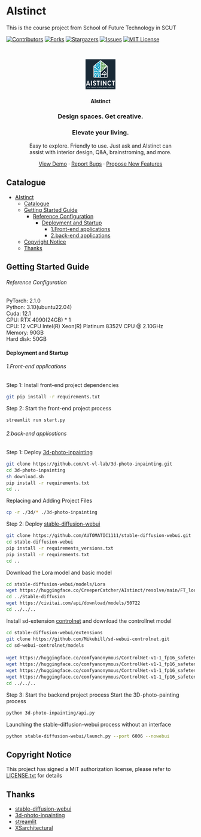# AIstinct

This is the course project from School of Future Technology in SCUT

<!-- PROJECT SHIELDS -->

[![Contributors][contributors-shield]][contributors-url]
[![Forks][forks-shield]][forks-url]
[![Stargazers][stars-shield]][stars-url]
[![Issues][issues-shield]][issues-url]
[![MIT License][license-shield]][license-url]


<!-- PROJECT LOGO -->
<br />

<p align="center">
  <a href="https://github.com/YinBo0927/AI_interior_decoration_design_assistant/">
    <img src="logo.png" alt="Logo" width="80" height="80">
  </a>

  <strong><h4 align="center">AIstinct</h4></strong>
  <p align="center">
    <h3 align="center">Design spaces. Get creative.</h3>
    <strong><h3 align="center">Elevate your living.</h3></strong>
    <p align="center">Easy to explore. Friendly to use. Just ask and AIstinct can <br />
    assist with interior design, Q&A, brainstroming, and more.
    </p>
    <p align="center">
      <a href="http://8.138.90.231:8503/">View Demo</a>
      ·
      <a href="https://github.com/YinBo0927/AI_interior_decoration_design_assistant/issues">Report Bugs</a>
      ·
      <a href="https://github.com/YinBo0927/AI_interior_decoration_design_assistant/issues">Propose New Features</a>
    </p>
  </p>
</p>

 
## Catalogue

- [AIstinct](#aistinct)
  - [Catalogue](#catalogue)
  - [Getting Started Guide](#getting-started-guide)
    - [Reference Configuration](#reference-configuration)
      - [Deployment and Startup](#deployment-and-startup)
          - [1.Front-end applications](#1front-end-applications)
          - [2.back-end applications](#2back-end-applications)
  - [Copyright Notice](#copyright-notice)
  - [Thanks](#thanks)

## Getting Started Guide


###### Reference Configuration

PyTorch: 2.1.0 <br />
Python: 3.10(ubuntu22.04) <br />
Cuda: 12.1<br />
GPU: RTX 4090(24GB) * 1<br />
CPU: 12 vCPU Intel(R) Xeon(R) Platinum 8352V CPU @ 2.10GHz<br />
Memory: 90GB<br />
Hard disk: 50GB<br />

#### Deployment and Startup

###### 1.Front-end applications
Step 1: Install front-end project dependencies

```sh
git pip install -r requirements.txt
```
Step 2: Start the front-end project process


```sh
streamlit run start.py
```

###### 2.back-end applications 

Step 1: Deploy [3d-photo-inpainting](https://github.com/vt-vl-lab/3d-photo-inpainting/tree/master?tab=readme-ov-file)
```sh
git clone https://github.com/vt-vl-lab/3d-photo-inpainting.git
cd 3d-photo-inpainting
sh download.sh
pip install -r requirements.txt
cd ..
```
Replacing and Adding Project Files
```sh
cp -r ./3d/* ./3d-photo-inpainting
```
Step 2: Deploy [stable-diffusion-webui](https://github.com/AUTOMATIC1111/stable-diffusion-webui.git)
```sh
git clone https://github.com/AUTOMATIC1111/stable-diffusion-webui.git
cd stable-diffusion-webui
pip install -r requirements_versions.txt
pip install -r requirements.txt
cd ..
```
Download the Lora model and basic model
```sh
cd stable-diffusion-webui/models/Lora
wget https://huggingface.co/CreeperCatcher/AIstinct/resolve/main/FT_lora.safetensors?download=true
cd ../Stable-diffusion
wget https://civitai.com/api/download/models/50722
cd ../../..
```

Install sd-extension [controlnet](https://github.com/Mikubill/sd-webui-controlnet) and download the controllnet model
```sh
cd stable-diffusion-webui/extensions
git clone https://github.com/Mikubill/sd-webui-controlnet.git
cd sd-webui-controlnet/models

wget https://huggingface.co/comfyanonymous/ControlNet-v1-1_fp16_safetensors/resolve/main/control_v11p_sd15_lineart_fp16.safetensors?download=true
wget https://huggingface.co/comfyanonymous/ControlNet-v1-1_fp16_safetensors/resolve/main/control_v11p_sd15_canny_fp16.safetensors?download=true
wget https://huggingface.co/comfyanonymous/ControlNet-v1-1_fp16_safetensors/resolve/main/control_v11p_sd15_mlsd_fp16.safetensors?download=true
wget https://huggingface.co/comfyanonymous/ControlNet-v1-1_fp16_safetensors/resolve/main/control_v11f1p_sd15_depth_fp16.safetensors?download=true
cd ../../..
```
Step 3: Start the backend project process
Start the 3D-photo-painting process
```sh
python 3d-photo-inpainting/api.py
``` 
Launching the stable-diffusion-webui process without an interface
```sh
python stable-diffusion-webui/launch.py --port 6006 --nowebui
```

## Copyright Notice

This project has signed a MIT authorization license, please refer to  [LICENSE.txt](https://github.com/YinBo0927/AI_interior_decoration_design_assistant/LICENSE.txt) for details

## Thanks


- [stable-diffusion-webui](https://github.com/AUTOMATIC1111/stable-diffusion-webui.git)
- [3d-photo-inpainting](https://github.com/vt-vl-lab/3d-photo-inpainting/tree/master?tab=readme-ov-file)
- [streamlit](https://streamlit.io/)
- [XSarchitectural](https://civitai.com/models/28112/xsarchitectural-interiordesign-forxslora)

<!-- links -->
[your-project-path]:https://github.com/YinBo0927/AI_interior_decoration_design_assistant
[contributors-shield]: https://img.shields.io/github/contributors/YinBo0927/AI_interior_decoration_design_assistant.svg?style=flat-square
[contributors-url]: https://github.com/YinBo0927/AI_interior_decoration_design_assistant/graphs/contributors
[forks-shield]: https://img.shields.io/github/forks/YinBo0927/AI_interior_decoration_design_assistant.svg?style=flat-square
[forks-url]: https://github.com/YinBo0927/AI_interior_decoration_design_assistant/network/members
[stars-shield]: https://img.shields.io/github/stars/YinBo0927/AI_interior_decoration_design_assistant.svg?style=flat-square
[stars-url]: https://github.com/YinBo0927/AI_interior_decoration_design_assistant/stargazers
[issues-shield]: https://img.shields.io/github/issues/YinBo0927/AI_interior_decoration_design_assistant.svg?style=flat-square
[issues-url]: https://img.shields.io/github/issues/YinBo0927/AI_interior_decoration_design_assistant.svg
[license-shield]: https://img.shields.io/github/license/YinBo0927/AI_interior_decoration_design_assistant.svg?style=flat-square
[license-url]: https://github.com/YinBo0927/AI_interior_decoration_design_assistant/blob/master/LICENSE.txt


